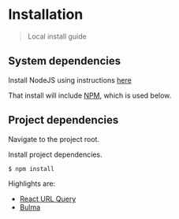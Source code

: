 # Installation
> Local install guide


## System dependencies

Install NodeJS using instructions [here](https://github.com/MichaelCurrin/learn-to-code/blob/master/Scripting%20languages/JavaScript/node.md)

That install will include [NPM](https://github.com/MichaelCurrin/learn-to-code/blob/master/Scripting%20languages/JavaScript/node_packages.md), which is used below.


## Project dependencies

Navigate to the project root.

Install project dependencies.

```sh
$ npm install
```

Highlights are:

- [React URL Query](https://www.npmjs.com/package/react-url-query)
- [Bulma](https://bulma.io/)
